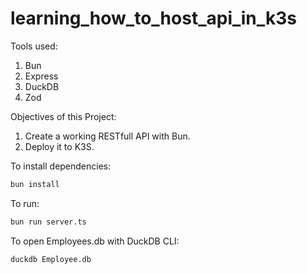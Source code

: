 # learning_how_to_host_api_in_k3s

Tools used:

1. Bun
2. Express
3. DuckDB
4. Zod

Objectives of this Project:

1. Create a working RESTfull API with Bun.
2. Deploy it to K3S.

To install dependencies:

```bash
bun install
```

To run:

```bash
bun run server.ts
```

To open Employees.db with DuckDB CLI:

```bash
duckdb Employee.db
```

